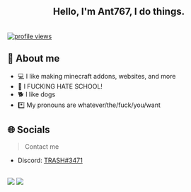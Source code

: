 <!-- Introduction -->
<div align="center">
  <h2> Hello, I'm Ant767, I do things.</h2>
  </a>
  <br />
</div>

<div>  
  <a href="https://github.com/Ant767">
    <img src="https://komarev.com/ghpvc/?username=Ant767&label=Visitors" alt="profile views" />
  </a>
</div>

<!-- About -->
<h2>📌 About me</h2>

- 💻 I like making minecraft addons, websites, and more
- 🏫 I FUCKING HATE SCHOOL!
- 🐕 I like dogs
- *️⃣ My pronouns are whatever/the/fuck/you/want

<!-- Socials -->
<h2>🌐 Socials</h2>

> Contact me

- Discord: [TRASH#3471](https://discordapp.com/users/693208615451885568/)

<!-- Profile -->
<br />
<img src="https://github-readme-stats.vercel.app/api?username=Ant767&theme=algolia&show_icons=true">
<img src="https://github-readme-stats.vercel.app/api/top-langs/?username=Ant767&theme=algolia&show_icons=true">
